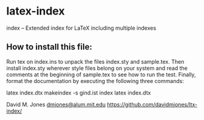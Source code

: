 # latex-index
index – Extended index for LaTeX including multiple indexes

## How to install this file:

Run tex on index.ins to unpack the files index.sty and sample.tex.
Then install index.sty wherever style files belong on your system and
read the comments at the beginning of sample.tex to see how to run the
test.  Finally, format the documentation by executing the following
three commands:

   latex index.dtx
   makeindex -s gind.ist index
   latex index.dtx

David M. Jones
dmjones@alum.mit.edu
https://github.com/davidmjones/ltx-index/
